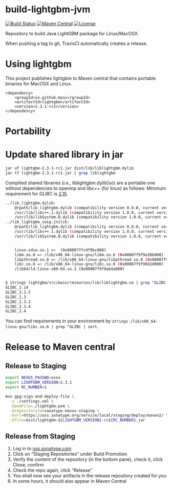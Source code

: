 # build-lightgbm-jvm
[![Build Status](https://travis-ci.org/myui/build-lightgbm-jvm.svg?branch=master)](https://travis-ci.org/myui/build-lightgbm-jvm) 
[![Maven Central](https://maven-badges.herokuapp.com/maven-central/io.github.myui/lightgbm/badge.svg)](https://search.maven.org/#search%7Cga%7C1%7Cg%3A%22io.github.myui%22%20a%3Alightgbm) 
[![License](http://img.shields.io/:license-Apache_v2-blue.svg)](https://github.com/myui/build-lightgbm-jvm/blob/master/LICENSE)

Repository to build Java LightGBM package for Linux/MacOSX. 

When pushing a tag to git, TravisCI automatically creates a release.

# Using lightgbm

This project publishes lightgbm to Maven central that contains portable binaries for MacOSX and Linux. 

```
<dependency>
    <groupId>io.github.myui</groupId>
    <artifactId>lightgbm</artifactId>
    <version>2.3.1-rc1</version>
</dependency>
```

# Portability

# Update shared library in jar

```sh
jar uf lightgbm-2.3.1-rc1.jar dist/lib/liblightgbm.dylib
jar tf lightgbm-2.3.1-rc1.jar | grep liblightgbm
```

Compilied shared libraries (i.e., liblightgbm.dylib|so) are a portable one without dependencies to openmp and libc++ (for linux) as follows:
Minimum requirement for GLIBC is [2.15](https://abi-laboratory.pro/tracker/timeline/glibc/).

```sh
../lib_lightgbm.dylib:
	@rpath/lib_lightgbm.dylib (compatibility version 0.0.0, current version 0.0.0)
	/usr/lib/libc++.1.dylib (compatibility version 1.0.0, current version 400.9.0)
	/usr/lib/libSystem.B.dylib (compatibility version 1.0.0, current version 1252.50.4)
../lib_lightgbm_swig.jnilib:
	@rpath/lib_lightgbm.dylib (compatibility version 0.0.0, current version 0.0.0)
	/usr/lib/libc++.1.dylib (compatibility version 1.0.0, current version 400.9.0)
	/usr/lib/libSystem.B.dylib (compatibility version 1.0.0, current version 1252.50.4)


	linux-vdso.so.1 =>  (0x00007ffc4f9bc000)
	libm.so.6 => /lib/x86_64-linux-gnu/libm.so.6 (0x00007f9f9a30b000)
	libpthread.so.0 => /lib/x86_64-linux-gnu/libpthread.so.0 (0x00007f9f9a0ee000)
	libc.so.6 => /lib/x86_64-linux-gnu/libc.so.6 (0x00007f9f99d2d000)
	/lib64/ld-linux-x86-64.so.2 (0x00007f9f9ab4a000)


$ strings lightgbm/src/main/resources/lib/liblightgbm.so | grep ^GLIBC | sort
GLIBC_2.14
GLIBC_2.2.5
GLIBC_2.3
GLIBC_2.3.2
GLIBC_2.3.4
GLIBC_2.4
 ```
 
You can find requirements in your environment by `strings /lib/x86_64-linux-gnu/libc.so.6 | grep ^GLIBC | sort`.

# Release to Maven central

## Release to Staging

```sh
export NEXUS_PASSWD=xxxx
export LIGHTGBM_VERSION=2.3.1
export RC_NUMBER=1

mvn gpg:sign-and-deploy-file \
  -s ./settings.xml \
  -DpomFile=./lightgbm.pom \
  -DrepositoryId=sonatype-nexus-staging \
  -Durl=https://oss.sonatype.org/service/local/staging/deploy/maven2/ \
  -Dfile=dist/lightgbm-${LIGHTGBM_VERSION}-rc${RC_NUMBER}.jar
```

## Release from Staging

1. Log in to [oss.sonatype.com](https://oss.sonatype.org/)
2. Click on “Staging Repositories” under Build Promotion
3. Verify the content of the repository (in the bottom pane), check it, click Close, confirm
4. Check the repo again, click “Release”
5. You shall now see your artifacts in the release repository created for you
6. In some hours, it should also appear in Maven Central
